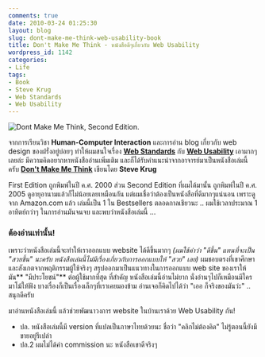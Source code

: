 ```yaml
---
comments: true
date: 2010-03-24 01:25:30
layout: blog
slug: dont-make-me-think-web-usability-book
title: Don't Make Me Think - หนังสือดีๆเกี่ยวกับ Web Usability
wordpress_id: 1142
categories:
- Life
tags:
- Book
- Steve Krug
- Web Standards
- Web Usability
---
```


<div class="aligncenter">
    <img src="http://farm9.staticflickr.com/8512/8554300722_46fa4e1ca0.jpg" alt="Dont Make Me Think, Second Edition.">
</div>

จากการเรียนวิชา **Human-Computer Interaction** และการอ่าน blog เกี่ยวกับ web design ของฝรั่งอยู่บ่อยๆ ทำให้ผมสนใจเรื่อง [**Web Standards**](http://en.wikipedia.org/wiki/Web_standards) กับ [**Web Usability**](http://en.wikipedia.org/wiki/Web_usability) เอามากๆเลยล่ะ มีความคิดอยากหาหนังสืออ่านเพิ่มเติม และก็ได้รับคำแนะนำจากอาจารย์มาเป็นหนังสือเล่มนี้ครับ [**Don't Make Me Think**](http://www.sensible.com/dmmt.html) เขียนโดย **Steve Krug**

First Edition ถูกพิมพ์ในปี ค.ศ. 2000 ส่วน Second Edition ที่ผมได้มานั้น ถูกพิมพ์ในปี ค.ศ. 2005 ดูอายุอานามแล้วก็ไม่น้อยเลยเหมือนกัน แต่ผมเชื่อว่าต้องเป็นหนังสือที่ดีมากๆแน่นอน เพราะดูจาก Amazon.com แล้ว เล่มนี้เป็น 1 ใน Bestsellers ตลอดกาลเชียวนะ .. ผมใช้เวลาประมาณ 1 อาทิตย์กว่าๆ ในการอ่านมันจนจบ และพบว่าหนังสือเล่มนี้ ...

### ต้องอ่านเท่านั้น!

เพราะว่าหนังสือเล่มนี้จะทำให้เราออกแบบ website ได้ดีขึ้นมากๆ _(ผมใช้คำว่า "ดีขึ้น" แทนที่จะเป็น "สวยขึ้น" นะครับ หนังสือเล่มนี้ไม่มีเรื่องเกี่ยวกับการออกแบบให้ "สวย" เลย)_ ผมชอบตรงที่เขาศึกษาและสังเกตจากพฤติกรรมผู้ใช้จริงๆ สรุปออกมาเป็นแนวทางในการออกแบบ web site ของเราให้มัน** "มีประโยชน์"** ต่อผู้ใช้มากที่สุด ที่สำคัญ หนังสือเล่มนี้อ่านไม่ยาก นั่งอ่านๆไปก็เหมือนมีใครมาโม้ให้ฟัง บางเรื่องก็เป็นเรื่องเล็กๆที่เราเคยมองข้าม อ่านเจอก็คิดไปได้ว่า "เออ ก็จริงของมันว่ะ" .. สนุกดีครับ

มาอ่านหนังสือเล่มนี้ แล้วช่วยพัฒนาวงการ website ในบ้านเราด้วย Web Usability กัน!

- ปล. หนังสือเล่มนี้มี version ที่แปลเป็นภาษาไทยด้วยนะ ชื่อว่า "คลิกไม่ต้องคิด" ไม่รู้ตอนนี้ยังมีขายอยู่รึเปล่า
- ปล.2 ผมไม่ได้ค่า commission นะ หนังสือเขาดีจริงๆ
